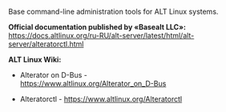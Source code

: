 Base command-line administration tools for ALT Linux systems.

**Official documentation published by «Basealt LLC»:**  
<https://docs.altlinux.org/ru-RU/alt-server/latest/html/alt-server/alteratorctl.html>

**ALT Linux Wiki:**

 * Alterator on D-Bus -  
  <https://www.altlinux.org/Alterator_on_D-Bus>

 * Alteratorctl - <https://www.altlinux.org/Alteratorctl>
